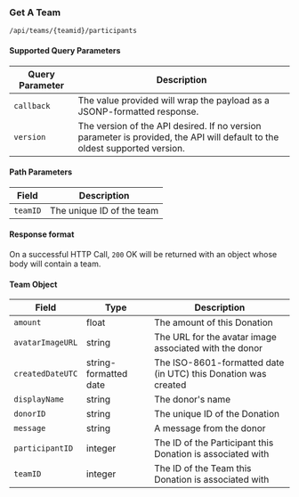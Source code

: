 ### Get A Team
`/api/teams/{teamid}/participants`
#### Supported Query Parameters
|Query Parameter|Description|
|---|---|
|`callback`|The value provided will wrap the payload as a JSONP-formatted response.|
|`version`|The version of the API desired. If no version parameter is provided, the API will default to the oldest supported version.|
#### Path Parameters
|Field|Description|
|---|---|
|`teamID`| The unique ID of the team |
#### Response format
On a successful HTTP Call, `200` OK will be returned with an object whose body will contain a team.
#### Team Object
|Field|Type|Description|
|---|---|---|
|`amount` |float|The amount of this Donation|
|`avatarImageURL` |string|The URL for the avatar image associated with the donor|
|`createdDateUTC` |string-formatted date|The ISO-8601-formatted date (in UTC) this Donation was created|
|`displayName` |string|The donor's name|
|`donorID` |string|The unique ID of the Donation|
|`message` |string|A message from the donor|
|`participantID` |integer|The ID of the Participant this Donation is associated with|
|`teamID` |integer|The ID of the Team this Donation is associated with|

